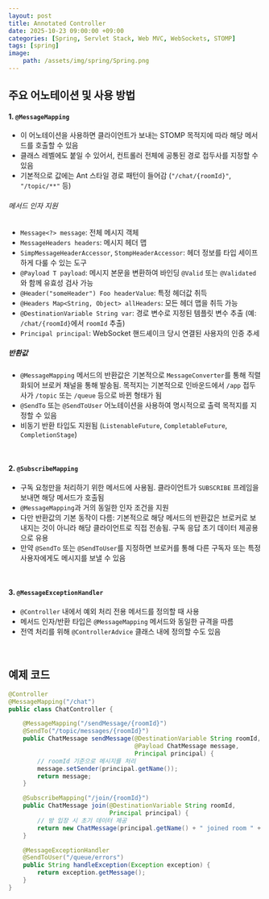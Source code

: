 ```yaml
---
layout: post
title: Annotated Controller
date: 2025-10-23 09:00:00 +09:00
categories: [Spring, Servlet Stack, Web MVC, WebSockets, STOMP]
tags: [spring]
image:
    path: /assets/img/spring/Spring.png
---
```


##  주요 어노테이션 및 사용 방법

#### 1. `@MessageMapping`

- 이 어노테이션을 사용하면 클라이언트가 보내는 STOMP 목적지에 따라 해당 메서드를 호출할 수 있음
- 클래스 레벨에도 붙일 수 있어서, 컨트롤러 전체에 공통된 경로 접두사를 지정할 수 있음
- 기본적으로 값에는 Ant 스타일 경로 패턴이 들어감 (`"/chat/{roomId}"`, `"/topic/**"` 등)

###### 메서드 인자 지원

- `Message<?> message`: 전체 메시지 객체
- `MessageHeaders headers`: 메시지 헤더 맵
- `SimpMessageHeaderAccessor`, `StompHeaderAccessor`: 헤더 정보를 타입 세이프하게 다룰 수 있는 도구
- `@Payload T payload`: 메시지 본문을 변환하여 바인딩 `@Valid` 또는 `@Validated`와 함께 유효성 검사 가능
- `@Header("someHeader") Foo headerValue`: 특정 헤더값 취득
- `@Headers Map<String, Object> allHeaders`: 모든 헤더 맵을 취득 가능
- `@DestinationVariable String var`: 경로 변수로 지정된 템플릿 변수 추출 (예: `/chat/{roomId}`에서 `roomId` 추출)
- `Principal principal`: WebSocket 핸드셰이크 당시 연결된 사용자의 인증 추세

##### 반환값

- `@MessageMapping` 메서드의 반환값은 기본적으로 `MessageConverter`를 통해 직렬화되어 브로커 채널을 통해 발송됨. 목적지는 기본적으로 인바운드에서 `/app` 접두사가 `/topic` 또는 `/queue` 등으로 바뀐 형태가 됨
- `@SendTo` 또는 `@SendToUser` 어노테이션을 사용하여 명시적으로 출력 목적지를 지정할 수 있음
- 비동기 반환 타입도 지원됨 (`ListenableFuture`, `CompletableFuture`, `CompletionStage`)

<br>

#### 2. `@SubscribeMapping`

- 구독 요청만을 처리하기 위한 메서드에 사용됨. 클라이언트가 `SUBSCRIBE` 프레임을 보내면 해당 메서드가 호출됨
- `@MessageMapping`과 거의 동일한 인자 조건을 지원
- 다만 반환값의 기본 동작이 다름: 기본적으로 해당 메서드의 반환값은 브로커로 보내지는 것이 아니라 해당 클라이언트로 직접 전송됨. 구독 응답 초기 데이터 제공용으로 유용
- 만약 `@SendTo` 또는 `@SendToUser`를 지정하면 브로커를 통해 다른 구독자 또는 특정 사용자에게도 메시지를 보낼 수 있음

<br>

#### 3. `@MessageExceptionHandler`

- `@Controller` 내에서 예외 처리 전용 메서드를 정의할 때 사용
- 메서드 인자/반환 타입은 `@MessageMapping` 메서드와 동일한 규격을 따름
- 전역 처리를 위해 `@ControllerAdvice` 클래스 내에 정의할 수도 있음

<br>

## 예제 코드

```java
@Controller
@MessageMapping("/chat")
public class ChatController {

    @MessageMapping("/sendMessage/{roomId}")
    @SendTo("/topic/messages/{roomId}")
    public ChatMessage sendMessage(@DestinationVariable String roomId,
                                   @Payload ChatMessage message,
                                   Principal principal) {
        // roomId 기준으로 메시지를 처리
        message.setSender(principal.getName());
        return message;
    }

    @SubscribeMapping("/join/{roomId}")
    public ChatMessage join(@DestinationVariable String roomId,
                            Principal principal) {
        // 방 입장 시 초기 데이터 제공
        return new ChatMessage(principal.getName() + " joined room " + roomId);
    }

    @MessageExceptionHandler
    @SendToUser("/queue/errors")
    public String handleException(Exception exception) {
        return exception.getMessage();
    }
}
```

